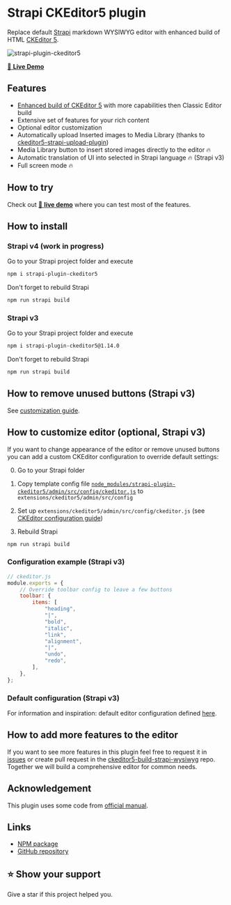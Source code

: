 # Strapi CKEditor5 plugin

Replace default [Strapi](https://github.com/strapi/strapi) markdown WYSIWYG editor with enhanced build of HTML [CKEditor 5](https://github.com/ckeditor/ckeditor5).

![strapi-plugin-ckeditor5](https://github.com/Roslovets-Inc/ckeditor5-build-strapi-wysiwyg/raw/main/demo/demo.png)

[👀 **Live Demo**](https://roslovets-inc.github.io/ckeditor5-build-strapi-wysiwyg/)

## Features

-   [Enhanced build of CKEditor 5](https://github.com/Roslovets-Inc/ckeditor5-build-strapi-wysiwyg) with more capabilities then Classic Editor build
-   Extensive set of features for your rich content
-   Optional editor customization
-   Automatically upload Inserted images to Media Library (thanks to [ckeditor5-strapi-upload-plugin](https://github.com/gtomato/ckeditor5-strapi-upload-plugin))
-   Media Library button to insert stored images directly to the editor 🔥
-   Automatic translation of UI into selected in Strapi language 🔥 (Strapi v3)
-   Full screen mode 🔥

## How to try

Check out [👀 **live demo**](https://roslovets-inc.github.io/ckeditor5-build-strapi-wysiwyg/) where you can test most of the features.

## How to install

### Strapi v4 (work in progress)

Go to your Strapi project folder and execute

```bash
npm i strapi-plugin-ckeditor5
```

Don't forget to rebuild Strapi

```bash
npm run strapi build
```

### Strapi v3

Go to your Strapi project folder and execute

```bash
npm i strapi-plugin-ckeditor5@1.14.0
```

Don't forget to rebuild Strapi

```bash
npm run strapi build
```

## How to remove unused buttons (Strapi v3)

See [customization guide](#how-to-customize-editor-optional).

## How to customize editor (optional, Strapi v3)

If you want to change appearance of the editor or remove unused buttons you can add a custom CKEditor configuration to override default settings:

0. Go to your Strapi folder

1. Copy template config file [`node_modules/strapi-plugin-ckeditor5/admin/src/config/ckeditor.js`](admin/src/config/ckeditor.js) to `extensions/ckeditor5/admin/src/config`

2. Set up `extensions/ckeditor5/admin/src/config/ckeditor.js` (see [CKEditor configuration guide](https://ckeditor.com/docs/ckeditor5/latest/builds/guides/integration/configuration.html))

3. Rebuild Strapi

```bash
npm run strapi build
```

### Configuration example (Strapi v3)

```js
// ckeditor.js
module.exports = {
    // Override toolbar config to leave a few buttons
    toolbar: {
        items: [
            "heading",
            "|",
            "bold",
            "italic",
            "link",
            "alignment",
            "|",
            "undo",
            "redo",
        ],
    },
};
```

### Default configuration (Strapi v3)

For information and inspiration: default editor configuration defined [here](https://github.com/Roslovets-Inc/ckeditor5-build-strapi-wysiwyg/blob/e259d72cfc611a0f03aaa7686865412f421fc49c/src/ckeditor.js#L78).

## How to add more features to the editor

If you want to see more features in this plugin feel free to request it in [issues](https://github.com/Roslovets-Inc/strapi-plugin-ckeditor5/issues) or create pull request in the [ckeditor5-build-strapi-wysiwyg](https://github.com/Roslovets-Inc/ckeditor5-build-strapi-wysiwyg) repo. Together we will build a comprehensive editor for common needs.

## Acknowledgement

This plugin uses some code from [official manual](https://strapi.io/documentation/developer-docs/latest/guides/registering-a-field-in-admin.html).

## Links

-   [NPM package](https://www.npmjs.com/package/strapi-plugin-ckeditor5)
-   [GitHub repository](https://github.com/Roslovets-Inc/strapi-plugin-ckeditor5)

## ⭐️ Show your support

Give a star if this project helped you.
